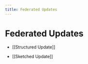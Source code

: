 ```yaml
---
title: Federated Updates
---
```


# Federated Updates
- [[Structured Update]] 

- [[Sketched Update]]











































